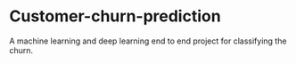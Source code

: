 # Customer-churn-prediction
A machine learning and deep learning end to end project for classifying the churn.

